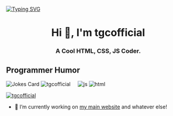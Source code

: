 <a href="https://git.io/typing-svg"><img src="https://readme-typing-svg.herokuapp.com?font=Fira+Code&pause=1000&color=9D36F7&width=435&lines=Hello!+I+am+TGC!;HTML+Coder;CSS+Coder;JS+Coder;Owner+of+the+best+game+site!" alt="Typing SVG" /></a>

<h1 align="center">Hi 👋, I'm tgcofficial</h1>
<h3 align="center">A Cool HTML, CSS, JS Coder.</h3>
<h2>Programmer Humor</h2>
<img src="https://readme-jokes.vercel.app/api" alt="Jokes Card" />
  <img src="https://komarev.com/ghpvc/?username=tgcofficial&label=Profile Visitors&color=9D36F7&style=flat" alt="tgcofficial" />
  <img alt="" src="https://img.shields.io/badge/Discord-saturn%230020-red/?logo=discord&color=7289DA">
  <img alt="" src="https://img.shields.io/badge/Discord-Glitch%237000-red/?logo=discord&color=7289DA">
  <img alt="" src="https://img.shields.io/badge/Listens%20to-Spotify-blue/?logo=spotify&logoColor=warning&color=1DB954">
  <img alt="" src="https://img.shields.io/badge/Editor-VS%20Code-blue/?logo=visualstudiocode&logoColor=blue&color=blue">
  <img src="https://img.shields.io/badge/Knows-JavaScript-blue/?logo=javascript&logoColor=warning&color=yellow" alt="js">
  <img src="https://img.shields.io/badge/Knows-HTML-blue/?logo=html5&logoColor=warning&color=orange" alt="html">
<p align="left"> <a href="https://github.com/ryo-ma/github-profile-trophy"><img src="https://github-profile-trophy.vercel.app/?username=tgcofficial&no-frame=trueno-bg=true" alt="tgcofficial" /></a> </p>

- 🔭 I’m currently working on [my main website](https://github.com/tgcofficial/tgcofficial.github.io) and whatever else!
<p align="left">
